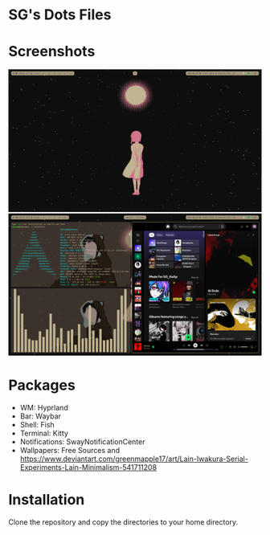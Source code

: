 # SG's Dots Files

# Screenshots
![Screenshot 1](https://github.com/SG-KaAp/SG-s-Dots/blob/master/Screenshots/Screenshot1.png?raw=true)
![Screenshot 2](https://github.com/SG-KaAp/SG-s-Dots/blob/master/Screenshots/Screenshot2.png?raw=true)

# Packages

- WM: Hyprland
- Bar: Waybar
- Shell: Fish
- Terminal: Kitty
- Notifications: SwayNotificationCenter
- Wallpapers: Free Sources and https://www.deviantart.com/greenmapple17/art/Lain-Iwakura-Serial-Experiments-Lain-Minimalism-541711208

# Installation
Clone the repository and copy the directories to your home directory.
